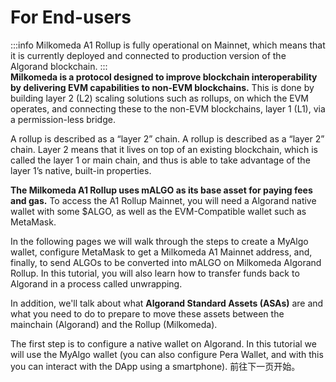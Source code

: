 # For End-users
:::info
Milkomeda A1 Rollup is fully operational on Mainnet, which means that it is currently deployed and connected to production version of the Algorand blockchain.
:::  
**Milkomeda is a protocol designed to improve blockchain interoperability by delivering EVM capabilities to non-EVM blockchains.** This is done by building layer 2 (L2) scaling solutions such as rollups, on which the EVM operates, and connecting these to the non-EVM blockchains, layer 1 (L1), via a permission-less bridge.

A rollup is described as a “layer 2” chain. A rollup is described as a “layer 2” chain. Layer 2 means that it lives on top of an existing blockchain, which is called the layer 1 or main chain, and thus is able to take advantage of the layer 1’s native, built-in properties.

**The Milkomeda A1 Rollup uses mALGO as its base asset for paying fees and gas.** To access the A1 Rollup Mainnet, you will need a Algorand native wallet with some $ALGO, as well as the EVM-Compatible wallet such as MetaMask.

In the following pages we will walk through the steps to create a MyAlgo wallet, configure MetaMask to get a Milkomeda A1 Mainnet address, and, finally, to send ALGOs to be converted into mALGO on Milkomeda Algorand Rollup. In this tutorial, you will also learn how to transfer funds back to Algorand in a process called unwrapping.

In addition, we'll talk about what **Algorand Standard Assets (ASAs)** are and what you need to do to prepare to move these assets between the mainchain (Algorand) and the Rollup (Milkomeda).

The first step is to configure a native wallet on Algorand. In this tutorial we will use the MyAlgo wallet (you can also configure Pera Wallet, and with this you can interact with the DApp using a smartphone). 前往下一页开始。
